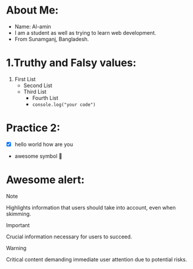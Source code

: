 # About Me: 
- Name: Al-amin
- I am a student as well as trying to learn web development.
- From Sunamganj, Bangladesh.

# 1.Truthy and Falsy values:

1. First List
    - Second List
    - Third List
        - Fourth List
        - `console.log("your code")`

# Practice 2:
 - [x] hello world how are you
 - awesome symbol :tada:

 # Awesome alert: 

 > [!NOTE]
 > Highlights information that users should take into account, even when skimming.

 > [!IMPORTANT]
 > Crucial information necessary for users to succeed.

 > [!WARNING]
 > Critical content demanding immediate user attention due to potential risks.